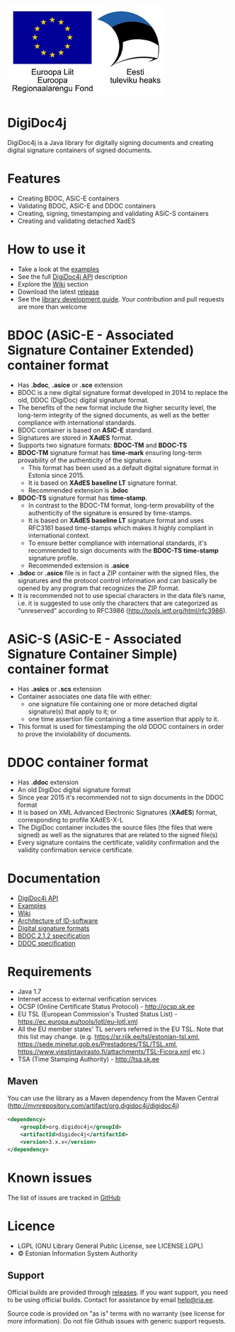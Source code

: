 ﻿![EU Regional Development Fund](digidoc4j/src/main/doc/resources/EL_Regionaalarengu_Fond_horisontaalne-vaike.jpg)


# DigiDoc4j
DigiDoc4j is a Java library for digitally signing documents and creating digital signature containers of signed documents.

# Features
* Creating BDOC, ASiC-E containers
* Validating BDOC, ASiC-E and DDOC containers
* Creating, signing, timestamping and validating ASiC-S containers
* Creating and validating detached XadES

# How to use it
* Take a look at the [examples](https://github.com/open-eid/digidoc4j/wiki/Examples-of-using-it)
* See the full [DigiDoc4j API](http://open-eid.github.io/digidoc4j/) description
* Explore the [Wiki](https://github.com/open-eid/digidoc4j/wiki) section
* Download the latest [release](https://github.com/open-eid/digidoc4j/releases)
* See the [library development guide](https://github.com/open-eid/digidoc4j/wiki/Development). Your contribution and pull requests are more than welcome

# BDOC (ASiC-E - Associated Signature Container Extended) container format
* Has **.bdoc**, **.asice** or **.sce** extension
* BDOC is a new digital signature format developed in 2014 to replace the old, DDOC (DigiDoc) digital signature format. 
* The benefits of the new format include the higher security level, the long-term integrity of the signed documents, as well as the better compliance with international standards.
* BDOC container is based on **ASiC-E** standard.
* Signatures are stored in **XAdES** format.
* Supports two signature formats: **BDOC-TM** and **BDOC-TS**
* **BDOC-TM** signature format has **time-mark** ensuring long-term provability of the authenticity of the signature.
    * This format has been used as a default digital signature format in Estonia since 2015.
    * It is based on **XAdES baseline LT** signature format.
    * Recommended extension is **.bdoc**
* **BDOC-TS** signature format has **time-stamp**.
    * In contrast to the BDOC-TM format, long-term provability of the authenticity of the signature is ensured by time-stamps.
    * It is based on **XAdES baseline LT** signature format and uses RFC3161 based time-stamps which makes it highly compliant in international context.
    * To ensure better compliance with international standards, it's recommended to sign documents with the **BDOC-TS time-stamp** signature profile.
    * Recommended extension is **.asice**
* **.bdoc** or **.asice** file is in fact a ZIP container with the signed files, the signatures and the protocol control information and can basically be opened by any program that recognizes the ZIP format.
* It is recommended not to use special characters in the data file’s name, i.e. it is suggested to use only the characters that are categorized as “unreserved” according to RFC3986 (http://tools.ietf.org/html/rfc3986).

# ASiC-S (ASiC-E - Associated Signature Container Simple) container format
* Has **.asics** or **.scs** extension
* Container associates one data file with either:
  - one signature file containing one or more detached digital signature(s) that apply to it; or
  - one time assertion file containing a time assertion that apply to it.
* This format is used for timestamping the old DDOC containers in order to prove the inviolability of documents.

# DDOC container format
* Has **.ddoc** extension
* An old DigiDoc digital signature format
* Since year 2015 it's recommended not to sign documents in the DDOC format
* It is based on XML Advanced Electronic Signatures (**XAdES**) format, corresponding to  profile XAdES-X-L
* The DigiDoc container includes the source files (the files that were signed) as well as the signatures that are related to the signed file(s)
* Every signature contains the certificate, validity confirmation and the validity confirmation service certificate.


# Documentation
* [DigiDoc4j API](http://open-eid.github.io/digidoc4j/)
* [Examples](https://github.com/open-eid/digidoc4j/wiki/Examples-of-using-it)
* [Wiki](https://github.com/open-eid/digidoc4j/wiki)
* [Architecture of ID-software](http://open-eid.github.io/)
* [Digital signature formats](http://www.id.ee/index.php?id=36108)
* [BDOC 2.1.2 specification](http://id.ee/public/bdoc-spec212-eng.pdf)
* [DDOC specification](http://www.id.ee/public/DigiDoc_format_1.3.pdf)

# Requirements
* Java 1.7
* Internet access to external verification services
 * OCSP (Online Certificate Status Protocol) - http://ocsp.sk.ee
 * EU TSL (European Commission's Trusted Status List) - https://ec.europa.eu/tools/lotl/eu-lotl.xml
 * All the EU member states' TL servers referred in the EU TSL. Note that this list may change. (e.g. https://sr.riik.ee/tsl/estonian-tsl.xml, https://sede.minetur.gob.es/Prestadores/TSL/TSL.xml, https://www.viestintavirasto.fi/attachments/TSL-Ficora.xml etc.)
 * TSA (Time Stamping Authority) - http://tsa.sk.ee

## Maven
You can use the library as a Maven dependency from the Maven Central (http://mvnrepository.com/artifact/org.digidoc4j/digidoc4j)

```xml
<dependency>
	<groupId>org.digidoc4j</groupId>
	<artifactId>digidoc4j</artifactId>
	<version>3.x.x</version>
</dependency>
```

# Known issues
The list of issues are tracked in [GitHub](https://github.com/open-eid/digidoc4j/issues)

# Licence
* LGPL (GNU Library General Public License, see LICENSE.LGPL)
* © Estonian Information System Authority

## Support
Official builds are provided through [releases](https://github.com/open-eid/digidoc4j/releases). If you want support, you need to be using official builds. Contact for assistance by email [help@ria.ee](mailto:help@ria.ee).

Source code is provided on "as is" terms with no warranty (see license for more information). Do not file Github issues with generic support requests.
